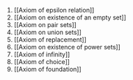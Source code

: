 
1. [[Axiom of epsilon relation]] 
2. [[Axiom on existence of an empty set]]
3. [[Axiom on pair sets]]
4. [[Axiom on union sets]]
5. [[Axiom of replacement]]
6. [[Axiom on existence of power sets]]
7. [[Axiom of infinity]]
8. [[Axiom of choice]]
9. [[Axiom of foundation]]
